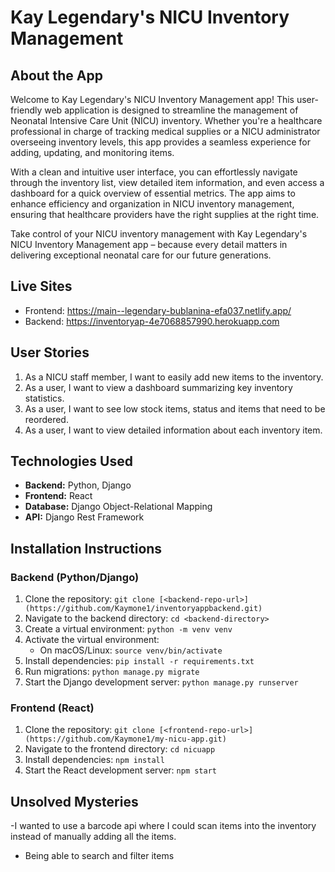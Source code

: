 # Kay Legendary's NICU Inventory Management

## About the App

Welcome to Kay Legendary's NICU Inventory Management app! This user-friendly web application is designed to streamline the management of Neonatal Intensive Care Unit (NICU) inventory. Whether you're a healthcare professional in charge of tracking medical supplies or a NICU administrator overseeing inventory levels, this app provides a seamless experience for adding, updating, and monitoring items.

With a clean and intuitive user interface, you can effortlessly navigate through the inventory list, view detailed item information, and even access a dashboard for a quick overview of essential metrics. The app aims to enhance efficiency and organization in NICU inventory management, ensuring that healthcare providers have the right supplies at the right time.

Take control of your NICU inventory management with Kay Legendary's NICU Inventory Management app – because every detail matters in delivering exceptional neonatal care for our future generations.


## Live Sites
- Frontend: https://main--legendary-bublanina-efa037.netlify.app/
- Backend:  https://inventoryap-4e7068857990.herokuapp.com

## User Stories

1. As a NICU staff member, I want to easily add new items to the inventory.
2. As a user, I want to view a dashboard summarizing key inventory statistics.
3. As a user, I want to see low stock items, status and items that need to be reordered.
4. As a user, I want to view detailed information about each inventory item.

## Technologies Used

- **Backend:** Python, Django
- **Frontend:** React
- **Database:** Django Object-Relational Mapping
- **API:** Django Rest Framework

## Installation Instructions

### Backend (Python/Django)

1. Clone the repository: `git clone [<backend-repo-url>](https://github.com/Kaymone1/inventoryappbackend.git)`
2. Navigate to the backend directory: `cd <backend-directory>`
3. Create a virtual environment: `python -m venv venv`
4. Activate the virtual environment:
   - On macOS/Linux: `source venv/bin/activate`
5. Install dependencies: `pip install -r requirements.txt`
6. Run migrations: `python manage.py migrate`
7. Start the Django development server: `python manage.py runserver`

### Frontend (React)

1. Clone the repository: `git clone [<frontend-repo-url>](https://github.com/Kaymone1/my-nicu-app.git)`
2. Navigate to the frontend directory: `cd nicuapp`
3. Install dependencies: `npm install`
4. Start the React development server: `npm start`

## Unsolved Mysteries

-I wanted to use a barcode api where I could scan items into the inventory instead of manually adding all the items. 
- Being able to search and filter items

